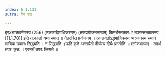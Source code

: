 ```yaml
---
index: 6.1.131
sutra: दिव उत्

---
```

इर्3चाक्रवर्मणस्य (256)  (उकारादेशाधिकरणम्) (तपरप्रयोजनभाष्यम्) किमर्थस्तकारः ? तपरस्तत्कालस्य [[1.1.70]] इति तत्कालो यथा स्यात् ॥ नैतदस्ति प्रयोजनम् । आन्तर्यतोऽर्द्धमात्रिकस्य व्यञ्जनस्य स्थाने मात्रिक उकारः सिद्ध्यति । न सिद्ध्यति ।ऊठि कृते आन्तर्यतो दीर्घस्य दीर्घः प्राप्नोति ॥ श्लोकभाष्यम्  -  तदर्थं तपरः कृतः । एवमर्थं तपरः क्रियते ॥